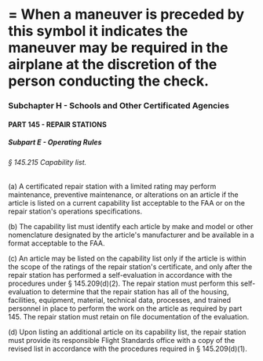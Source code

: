 
# = When a maneuver is preceded by this symbol it indicates the maneuver may be required in the airplane at the discretion of the person conducting the check.
### Subchapter H - Schools and Other Certificated Agencies
#### PART 145 - REPAIR STATIONS
##### Subpart E - Operating Rules
###### § 145.215 Capability list.

(a) A certificated repair station with a limited rating may perform maintenance, preventive maintenance, or alterations on an article if the article is listed on a current capability list acceptable to the FAA or on the repair station's operations specifications.

(b) The capability list must identify each article by make and model or other nomenclature designated by the article's manufacturer and be available in a format acceptable to the FAA.

(c) An article may be listed on the capability list only if the article is within the scope of the ratings of the repair station's certificate, and only after the repair station has performed a self-evaluation in accordance with the procedures under § 145.209(d)(2). The repair station must perform this self-evaluation to determine that the repair station has all of the housing, facilities, equipment, material, technical data, processes, and trained personnel in place to perform the work on the article as required by part 145. The repair station must retain on file documentation of the evaluation.

(d) Upon listing an additional article on its capability list, the repair station must provide its responsible Flight Standards office with a copy of the revised list in accordance with the procedures required in § 145.209(d)(1).
